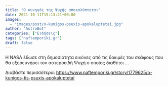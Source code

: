 ```yaml
---
title: "O κυνηγός της Ψυχής αποκαλύπτεται"
date: 2021-10-11T15:13:21+00:00
images:
  - "images/post/o-kunigos-psuxis-apokaluptetai.jpg"
author: "AstroBot"
categories: ["Ειδήσεις"]
tags: ["naftemporiki.gr"]
draft: false
---
```


Η NASA έδωσε στη δημοσιότητα εικόνες από τις δοκιμές του σκάφους που θα εξερευνήσει τον αστεροειδή Ψυχή ο οποίος διαθέτει ...

Διαβάστε περισσότερα: https://www.naftemporiki.gr/story/1779625/o-kunigos-tis-psuxis-apokaluptetai
